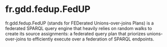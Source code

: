 # fr.gdd.fedup.FedUP

fr.gdd.fedup.FedUP (stands for FEDerated Unions-over-joins Plans) is a federated
SPARQL query engine that heavily relies on random walks to create its
source assignments: a federated query plan that priorizes
unions-over-joins to efficiently execute over a federation of SPARQL
endpoints.



